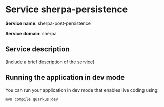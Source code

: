 
# Service sherpa-persistence

__Service name__: sherpa-post-persistence

__Service domain__: sherpa

## Service description

[Include a brief description of the service]

## Running the application in dev mode

You can run your application in dev mode that enables live coding using:
```shell script
mvn compile quarkus:dev
```
